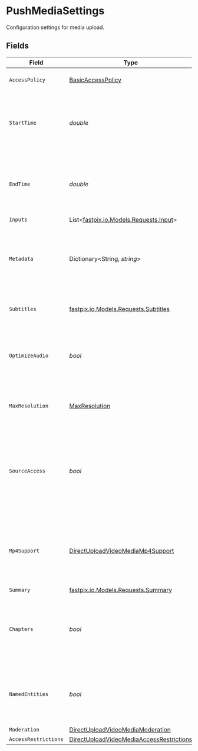 # PushMediaSettings

Configuration settings for media upload.


## Fields

| Field                                                                                                                                     | Type                                                                                                                                      | Required                                                                                                                                  | Description                                                                                                                               | Example                                                                                                                                   |
| ----------------------------------------------------------------------------------------------------------------------------------------- | ----------------------------------------------------------------------------------------------------------------------------------------- | ----------------------------------------------------------------------------------------------------------------------------------------- | ----------------------------------------------------------------------------------------------------------------------------------------- | ----------------------------------------------------------------------------------------------------------------------------------------- |
| `AccessPolicy`                                                                                                                            | [BasicAccessPolicy](../../Models/Components/BasicAccessPolicy.md)                                                                         | :heavy_check_mark:                                                                                                                        | Basic access policy for media content                                                                                                     |                                                                                                                                           |
| `StartTime`                                                                                                                               | *double*                                                                                                                                  | :heavy_minus_sign:                                                                                                                        | Start time indicates where encoding should begin within the video file, in seconds.                                                       | 0                                                                                                                                         |
| `EndTime`                                                                                                                                 | *double*                                                                                                                                  | :heavy_minus_sign:                                                                                                                        | End time indicates where encoding should end within the video file, in seconds.                                                           | 60                                                                                                                                        |
| `Inputs`                                                                                                                                  | List<[fastpix.io.Models.Requests.Input](../../Models/Requests/Input.md)>                                                                  | :heavy_minus_sign:                                                                                                                        | N/A                                                                                                                                       |                                                                                                                                           |
| `Metadata`                                                                                                                                | Dictionary<String, *string*>                                                                                                              | :heavy_minus_sign:                                                                                                                        | Tag a video in "key" : "value" pairs for searchable metadata. Maximum 10 entries, 255 characters each.                                    | {<br/>"key1": "value1"<br/>}                                                                                                              |
| `Subtitles`                                                                                                                               | [fastpix.io.Models.Requests.Subtitles](../../Models/Requests/Subtitles.md)                                                                | :heavy_minus_sign:                                                                                                                        | Generates subtitle files for audio/video files.<br/>                                                                                      |                                                                                                                                           |
| `OptimizeAudio`                                                                                                                           | *bool*                                                                                                                                    | :heavy_minus_sign:                                                                                                                        | Enhance the quality and volume of the audio track. This is available for pre-recorded content only.<br/>                                  | true                                                                                                                                      |
| `MaxResolution`                                                                                                                           | [MaxResolution](../../Models/Requests/MaxResolution.md)                                                                                   | :heavy_minus_sign:                                                                                                                        | Determines the highest quality resolution available.<br/>                                                                                 | 1080p                                                                                                                                     |
| `SourceAccess`                                                                                                                            | *bool*                                                                                                                                    | :heavy_minus_sign:                                                                                                                        | The sourceAccess parameter determines whether the original media file is accessible. Set to true to enable access or false to restrict it | true                                                                                                                                      |
| `Mp4Support`                                                                                                                              | [DirectUploadVideoMediaMp4Support](../../Models/Requests/DirectUploadVideoMediaMp4Support.md)                                             | :heavy_minus_sign:                                                                                                                        | Generates MP4 video up to 4K ("capped_4k"), m4a audio only ("audioOnly"), or both for offline viewing.<br/>                               | capped_4k                                                                                                                                 |
| `Summary`                                                                                                                                 | [fastpix.io.Models.Requests.Summary](../../Models/Requests/Summary.md)                                                                    | :heavy_minus_sign:                                                                                                                        | N/A                                                                                                                                       |                                                                                                                                           |
| `Chapters`                                                                                                                                | *bool*                                                                                                                                    | :heavy_minus_sign:                                                                                                                        | Enable or disable the chapters feature for the media. Set to `true` to enable chapters or `false` to disable.<br/>                        | true                                                                                                                                      |
| `NamedEntities`                                                                                                                           | *bool*                                                                                                                                    | :heavy_minus_sign:                                                                                                                        | Enable or disable named entity extraction. Set to `true` to enable or `false` to disable.<br/>                                            | true                                                                                                                                      |
| `Moderation`                                                                                                                              | [DirectUploadVideoMediaModeration](../../Models/Requests/DirectUploadVideoMediaModeration.md)                                             | :heavy_minus_sign:                                                                                                                        | N/A                                                                                                                                       |                                                                                                                                           |
| `AccessRestrictions`                                                                                                                      | [DirectUploadVideoMediaAccessRestrictions](../../Models/Requests/DirectUploadVideoMediaAccessRestrictions.md)                             | :heavy_minus_sign:                                                                                                                        | N/A                                                                                                                                       |                                                                                                                                           |